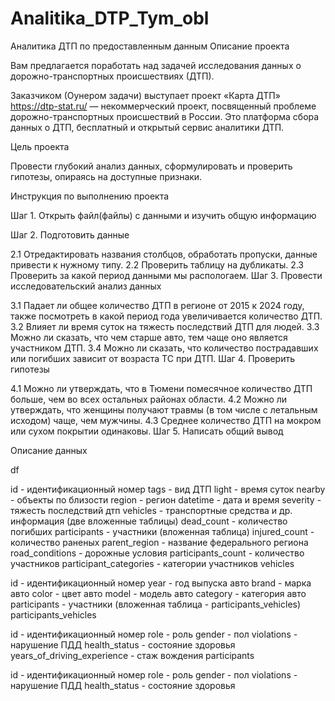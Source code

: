 # Analitika_DTP_Tym_obl
Аналитика ДТП по предоставленным данным
Описание проекта

Вам предлагается поработать над задачей исследования данных о дорожно-транспортных происшествиях (ДТП).

Заказчиком (Оунером задачи) выступает проект «Карта ДТП» https://dtp-stat.ru/ — некоммерческий проект, посвященный проблеме дорожно-транспортных происшествий в России. Это платформа сбора данных о ДТП, бесплатный и открытый сервис аналитики ДТП.

Цель проекта

Провести глубокий анализ данных, сформулировать и проверить гипотезы, опираясь на доступные признаки.

Инструкция по выполнению проекта

Шаг 1. Открыть файл(файлы) с данными и изучить общую информацию

Шаг 2. Подготовить данные

2.1 Отредактировать названия столбцов, обработать пропуски, данные привести к нужному типу.
2.2 Проверить таблицу на дубликаты.
2.3 Проверить за какой период данными мы распологаем.
Шаг 3. Провести исследовательский анализ данных

3.1 Падает ли общее количество ДТП в регионе от 2015 к 2024 году, также посмотреть в какой период года увеличивается количество ДТП.
3.2 Влияет ли время суток на тяжесть последствий ДТП для людей.
3.3 Можно ли сказать, что чем старше авто, тем чаще оно является участником ДТП.
3.4 Можно ли сказать, что количество пострадавших или погибших зависит от возраста ТС при ДТП.
Шаг 4. Проверить гипотезы

4.1 Можно ли утверждать, что в Тюмени помесячное количество ДТП больше, чем во всех остальных районах области.
4.2 Можно ли утверждать, что женщины получают травмы (в том числе с летальным исходом) чаще, чем мужчины.
4.3 Среднее количество ДТП на мокром или сухом покрытии одинаковы.
Шаг 5. Написать общий вывод

Описание данных

df

id - идентификационный номер
tags - вид ДТП
light - время суток
nearby - объекты по близости
region - регион
datetime - дата и время
severity - тяжесть последствий дтп
vehicles - транспортные средства и др. информация (две вложенные таблицы)
dead_count - количество погибших
participants - участники (вложенная таблица)
injured_count - количество раненых
parent_region - название федерального региона
road_conditions - дорожные условия
participants_count - количество участников
participant_categories - категории участников
vehicles

id - идентификационный номер
year - год выпуска авто
brand - марка авто
color - цвет авто
model - модель авто
category - категория авто
participants - участники (вложенная таблица - participants_vehicles)
participants_vehicles

id - идентификационный номер
role - роль
gender - пол
violations - нарушение ПДД
health_status - состояние здоровья
years_of_driving_experience - стаж вождения
participants

id - идентификационный номер
role - роль
gender - пол
violations - нарушение ПДД
health_status - состояние здоровья
